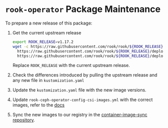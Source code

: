 # `rook-operator` Package Maintenance

To prepare a new release of this package:

1. Get the current upstream release

   ```bash
   export ROOK_RELEASE=v1.17.2
   wget -c https://raw.githubusercontent.com/rook/rook/${ROOK_RELEASE}/deploy/examples/common.yaml \
     https://raw.githubusercontent.com/rook/rook/${ROOK_RELEASE}/deploy/examples/crds.yaml \
     https://raw.githubusercontent.com/rook/rook/${ROOK_RELEASE}/deploy/examples/operator.yaml
   ```

   Replace `ROOK_RELEASE` with the current upstream release.

2. Check the differences introduced by pulling the upstream release and any new
   file in `kustomization.yaml`
3. Update the `kustomization.yaml` file with the new image versions.
4. Update `rook-ceph-operator-config-csi-images.yml` with the correct images, refer
   to the [docs](https://rook.io/docs/rook/v1.17/Storage-Configuration/Ceph-CSI/custom-images/)
5. Sync the new images to our registry in the [container-image-sync repository](https://github.com/sighupio/fury-distribution-container-image-sync/blob/main/modules/storage/images.yml).
